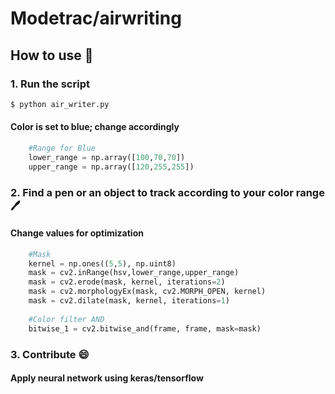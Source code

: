 # Modetrac/airwriting

## How to use :scroll:

### 1. Run the script 

```sh
$ python air_writer.py
```

#### Color is set to blue; change accordingly

```python
    #Range for Blue
    lower_range = np.array([100,70,70])
    upper_range = np.array([120,255,255])
```

### 2. Find a pen or an object to track according to your color range :pen:

#### Change values for optimization

```python
    #Mask
    kernel = np.ones((5,5), np.uint8)
    mask = cv2.inRange(hsv,lower_range,upper_range)
    mask = cv2.erode(mask, kernel, iterations=2)
    mask = cv2.morphologyEx(mask, cv2.MORPH_OPEN, kernel)
    mask = cv2.dilate(mask, kernel, iterations=1)
    
    #Color filter AND
    bitwise_1 = cv2.bitwise_and(frame, frame, mask=mask)
```
### 3. Contribute :smile:

#### Apply neural network using keras/tensorflow 